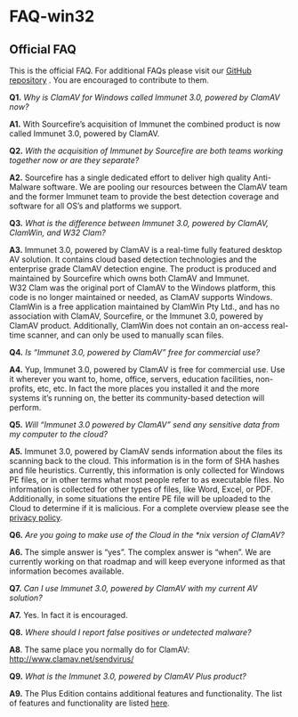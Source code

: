 # FAQ-win32 #

## Official FAQ ##

This is the official FAQ. For additional FAQs please visit our [GitHub repository](https://github.com/vrtadmin/clamav-faq) . You are encouraged to contribute to them.

<strong>Q1.</strong> <em>Why is ClamAV for Windows called Immunet 3.0, powered by ClamAV now?</em>

<strong>A1.</strong> With Sourcefire’s acquisition of Immunet the combined product is now called Immunet 3.0, powered by ClamAV.

<strong>Q2.</strong> <em>With the acquisition of Immunet by Sourcefire are both teams working together now or are they separate?</em>

<strong>A2.</strong> Sourcefire has a single dedicated effort to deliver high quality Anti-Malware software.  We are pooling our resources between the ClamAV team and the former Immunet team to provide the best detection coverage and software for all OS’s and platforms we support.

<strong>Q3.</strong> <em>What is the difference between Immunet 3.0, powered by ClamAV, ClamWin, and W32 Clam?</em>

<strong>A3.</strong> Immunet 3.0, powered by ClamAV is a real-time fully featured desktop AV solution.  It contains cloud based detection technologies and the enterprise grade ClamAV detection engine. The product is produced and maintained by Sourcefire which owns both ClamAV and Immunet.  
W32 Clam was the original port of ClamAV to the Windows platform, this code is no longer maintained or needed, as ClamAV supports Windows.  
ClamWin is a free application maintained by ClamWin Pty Ltd., and has no association with ClamAV, Sourcefire, or the Immunet 3.0, powered by ClamAV product.  Additionally, ClamWin does not contain an on-access real-time scanner, and can only be used to manually scan files.

<strong>Q4.</strong> <em>Is “Immunet 3.0, powered by ClamAV” free for commercial use?</em>

<strong>A4.</strong> Yup, Immunet 3.0, powered by ClamAV is free for commercial use. Use it wherever you want to, home, office, servers, education facilities, non-profits, etc, etc. In fact the more places you installed it and the more systems it’s running on, the better its community-based detection will perform.

<strong>Q5.</strong> <em>Will “Immunet 3.0 powered by ClamAV” send any sensitive data from my computer to the cloud?</em>

<strong>A5.</strong> Immunet 3.0, powered by ClamAV sends information about the files its scanning back to the cloud. This information is in the form of SHA hashes and file heuristics. Currently, this information is only collected for Windows PE files, or in other terms what most people refer to as executable files. No information is collected for other types of files, like Word, Excel, or PDF. Additionally, in some situations the entire PE file will be uploaded to the Cloud to determine if it is malicious. 
For a complete overview please see the <a href="http:	//store.sourcefire.com/privacy/index.html" target="_blank">privacy policy</a>.

<strong>Q6.</strong> <em>Are you going to make use of the Cloud in the *nix version of ClamAV?</em>

<strong>A6.</strong> The simple answer is “yes”.  The complex answer is “when”.  We are currently working on that roadmap and will keep everyone informed as that information becomes available.

<strong>Q7.</strong> <em>Can I use Immunet 3.0, powered by ClamAV with my current AV solution?</em>

<strong>A7.</strong> Yes. In fact it is encouraged.

<strong>Q8.</strong> <em>Where should I report false positives or undetected malware?</em>

<strong>A8</strong>. The same place you normally do for ClamAV: http://www.clamav.net/sendvirus/

<strong>Q9.</strong> <em>What is the Immunet 3.0, powered by ClamAV Plus product?</em>

<strong>A9.</strong> The Plus Edition contains additional features and functionality. The list of features and functionality are listed <a href="http://blog.immunet.com/blog/2011/2/7/version-30-the-next-step-in-anti-malware-protection.html">here</a>. 


